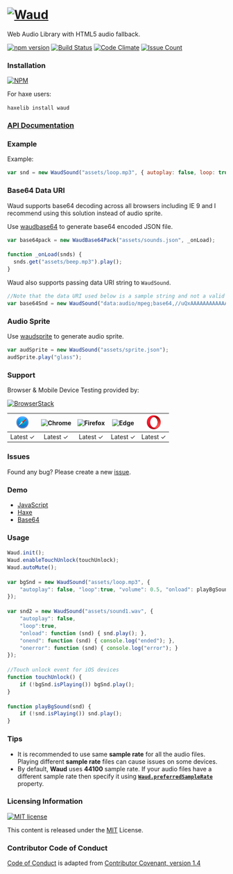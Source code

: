 # <a href="http://waudjs.com" target="_blank"><img class="logo" width="280" height="60" src="http://waud.github.io/images/logo/logo.png" alt="Waud"/></a>
Web Audio Library with HTML5 audio fallback.

[![npm version](https://badge.fury.io/js/waud.js.svg)](https://badge.fury.io/js/waud.js)
[![Build Status](https://travis-ci.org/waud/waud.svg?branch=dev)](https://travis-ci.org/waud/waud)
[![Code Climate](https://codeclimate.com/github/waud/waud/badges/gpa.svg)](https://codeclimate.com/github/waud/waud)
[![Issue Count](https://codeclimate.com/github/waud/waud/badges/issue_count.svg)](https://codeclimate.com/github/waud/waud/issues)

### Installation

[![NPM](https://nodei.co/npm/waud.js.png?downloads=true&downloadRank=true)](https://www.npmjs.com/package/waud.js/)

For haxe users:

`haxelib install waud`

### [API Documentation](http://waud.github.io/docs/)

### Example

Example: 
```js
var snd = new WaudSound("assets/loop.mp3", { autoplay: false, loop: true, volume: 0.5, onload: playBgSound });
```

### Base64 Data URI

Waud supports base64 decoding across all browsers including IE 9 and I recommend using this solution instead of audio sprite.

Use [waudbase64](https://github.com/waud/waudbase64) to generate base64 encoded JSON file.

```js
var base64pack = new WaudBase64Pack("assets/sounds.json", _onLoad);

function _onLoad(snds) {
  snds.get("assets/beep.mp3").play();
}
```

Waud also supports passing data URI string to `WaudSound`.

```js
//Note that the data URI used below is a sample string and not a valid sound
var base64Snd = new WaudSound("data:audio/mpeg;base64,//uQxAAAAAAAAAAAAASW5mbwAAAA8AAABEAABwpgADBwsLDxISF");
```

### Audio Sprite

Use [waudsprite](https://github.com/waud/waudsprite) to generate audio sprite.

```js
var audSprite = new WaudSound("assets/sprite.json");
audSprite.play("glass");
```

### Support

Browser & Mobile Device Testing provided by:

[![BrowserStack](http://adireddy.github.io/assets/browserstack.png)](https://www.browserstack.com)

| <img src="https://raw.githubusercontent.com/alrra/browser-logos/master/safari/safari_32x32.png" alt="Safari"> | <img src="https://raw.githubusercontent.com/alrra/browser-logos/master/chrome/chrome_32x32.png" alt="Chrome"> | <img src="https://raw.githubusercontent.com/alrra/browser-logos/master/firefox/firefox_32x32.png" alt="Firefox"> | <img src="https://raw.githubusercontent.com/alrra/browser-logos/master/edge/edge_32x32.png" alt="Edge"> | <img src="https://raw.githubusercontent.com/alrra/browser-logos/master/opera/opera_32x32.png" alt="Opera"> |
|:--:|:--:|:--:|:--:|:--:|
| Latest ✓ | Latest ✓ | Latest ✓ | Latest ✓ | Latest ✓ |

### Issues

Found any bug? Please create a new [issue](https://github.com/waud/waud/issues/new).

### Demo

- [JavaScript](http://waud.github.io/sample/js.html)
- [Haxe](http://waud.github.io/sample/)
- [Base64](http://waud.github.io/sample/base64.html)

### Usage

```js
Waud.init();
Waud.enableTouchUnlock(touchUnlock);
Waud.autoMute();

var bgSnd = new WaudSound("assets/loop.mp3", {
	"autoplay": false, "loop":true, "volume": 0.5, "onload": playBgSound
});

var snd2 = new WaudSound("assets/sound1.wav", {
	"autoplay": false,
	"loop":true,
	"onload": function (snd) { snd.play(); },
	"onend": function (snd) { console.log("ended"); },
	"onerror": function (snd) { console.log("error"); }
});

//Touch unlock event for iOS devices
function touchUnlock() {
	if (!bgSnd.isPlaying()) bgSnd.play();
}

function playBgSound(snd) {
	if (!snd.isPlaying()) snd.play();
}
```

### Tips

- It is recommended to use same **sample rate** for all the audio files. Playing different **sample rate** files can cause issues on some devices.
- By default, **Waud** uses **44100** sample rate. If your audio files have a different sample rate then specify it using [**`Waud.preferredSampleRate`**](http://waud.github.io/docs/classes/Waud.html#property_preferredSampleRate) property.

### Licensing Information

<a rel="license" href="http://opensource.org/licenses/MIT">
<img alt="MIT license" height="40" src="http://upload.wikimedia.org/wikipedia/commons/c/c3/License_icon-mit.svg" /></a>

This content is released under the [MIT](http://opensource.org/licenses/MIT) License.

### Contributor Code of Conduct ###

[Code of Conduct](https://github.com/CoralineAda/contributor_covenant) is adapted from [Contributor Covenant, version 1.4](http://contributor-covenant.org/version/1/4)

